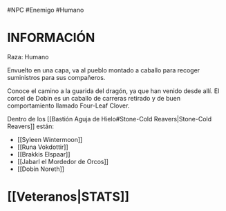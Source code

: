 #NPC #Enemigo #Humano
# INFORMACIÓN 
Raza: Humano

Envuelto en una capa, va al pueblo montado a caballo para recoger suministros para sus compañeros.

Conoce el camino a la guarida del dragón, ya que han venido desde allí. El corcel de Dobin es un caballo de carreras retirado y de buen comportamiento llamado Four-Leaf Clover.

Dentro de los [[Bastión Aguja de Hielo#Stone-Cold Reavers|Stone-Cold Reavers]] están:
- [[Syleen Wintermoon]]
- [[Runa Vokdottir]]
- [[Brakkis Elspaar]]
- [[Jabarl el Mordedor de Orcos]]
- [[Dobin Noreth]]

# [[Veteranos|STATS]]